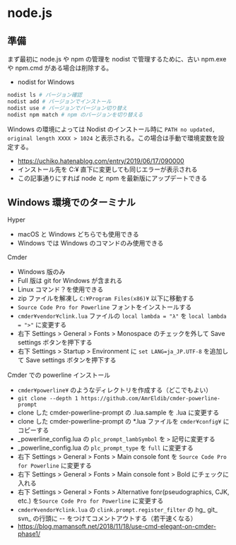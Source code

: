 # node.js

## 準備

まず最初に node.js や npm の管理を nodist で管理するために、古い npm.exe や npm.cmd がある場合は削除する。

- nodist for Windows

```bash
nodist ls # バージョン確認
nodist add # バージョンでインストール
nodist use # バージョンでバージョン切り替え
nodist npm match # npm のバージョンを切り替える
```

Windows の環境によっては Nodist のインストール時に `PATH no updated, original length XXXX > 1024` と表示される。この場合は手動で環境変数を設定する。

- <https://uchiko.hatenablog.com/entry/2019/06/17/090000>
- インストール先を C:¥ 直下に変更しても同じエラーが表示される
- この記事通りにすれば node と npm を最新版にアップデートできる

## Windows 環境でのターミナル

Hyper

- macOS と Windows どちらでも使用できる
- Windows では Windows のコマンドのみ使用できる

Cmder

- Windows 版のみ
- Full 版は git for Windows が含まれる
- Linux コマンド？を使用できる
- zip ファイルを解凍し `C:¥Program Files(x86)¥` 以下に移動する
- `Source Code Pro for Powerline` フォントをインストールする
- `cmder¥vendor¥clink.lua` ファイルの `local lambda = "λ"` を `local lambda = ">"` に変更する
- 右下 Settings > General > Fonts > Monospace のチェックを外して Save settings ボタンを押下する
- 右下 Settings > Startup > Environment に `set LANG=ja_JP.UTF-8` を追加して Save settings ボタンを押下する

Cmder での powerline インストール

- `cmder¥powerline¥` のようなディレクトリを作成する（どこでもよい）
- `git clone --depth 1 https://github.com/AmrEldib/cmder-powerline-prompt`
- clone した cmder-powerline-prompt の .lua.sample を .lua に変更する
- clone した cmder-powerline-prompt の *.lua ファイルを `cmder¥config¥` にコピーする
- _powerline_config.lua の `plc_prompt_lambSymbol` を `>` 記号に変更する
- _powerline_config.lua の `plc_prompt_type` を `full` に変更する
- 右下 Settings > General > Fonts > Main console font を `Source Code Pro for Powerline` に変更する
- 右下 Settings > General > Fonts > Main console font > Bold にチェックに入れる
- 右下 Settings > General > Fonts > Alternative fonr(pseudographics, CJK, etc.) を`Source Code Pro for Powerline` に変更する
- `cmder¥vendor¥clink.lua` の `clink.prompt.register_filter` の hg_ git_ svn_ の行頭に -- をつけてコメントアウトする（若干速くなる）
- <https://blog.mamansoft.net/2018/11/18/use-cmd-elegant-on-cmder-phase1/>
